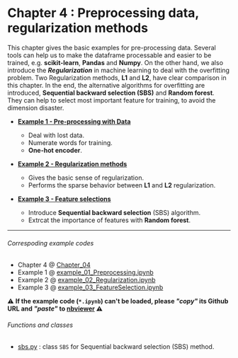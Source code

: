# Chapter 4 : Preprocessing data, regularization methods
This chapter gives the basic examples for pre-processing data. Several tools can help us to make the dataframe processable and easier to be trained, e.g. **scikit-learn**, **Pandas** and **Numpy**. On the other hand, we also introduce the ***Regularization*** in machine learning to deal with the overfitting problem. Two Regularization methods, **L1** and **L2**, have clear comparison in this chapter. In the end, the alternative algorithms for overfitting are introduced, **Sequential backward selection (SBS)** and **Random forest**. They can help to select most important feature for training, to avoid the dimension disaster.

- [**Example 1 - Pre-processing with Data**](https://nbviewer.jupyter.org/github/juifa-tsai/workbook_MachineLearning/blob/master/Python_Machine_Learning_RS/Chapter_04/example_01_Preprocessing.ipynb?flush_cache=true)
   - Deal with lost data.
   - Numerate words for training.
   - **One-hot encoder**.
- [**Example 2 - Regularization methods**](https://nbviewer.jupyter.org/github/juifa-tsai/workbook_MachineLearning/blob/master/Python_Machine_Learning_RS/Chapter_04/example_02_Regularization.ipynb?flush_cache=true)
   - Gives the basic sense of regularization.
   - Performs the sparse behavior between **L1** and **L2** regularization.

- [**Example 3 - Feature selections**](https://nbviewer.jupyter.org/github/juifa-tsai/workbook_MachineLearning/blob/master/Python_Machine_Learning_RS/Chapter_04/example_03_FeatureSelection.ipynb?flush_cache=true)
   - Introduce **Sequential backward selection** (SBS) algorithm.
   - Extrcat the importance of features with **Random forest**.

---
###### Correspoding example codes
* Chapter 4 @ [Chapter_04](.)
* Example 1 @ [example_01_Preprocessing.ipynb](example_01_Preprocessing.ipynb)
* Example 2 @ [example_02_Regularization.ipynb](example_02_Regularization.ipynb)
* Example 3 @ [example_03_FeatureSelection.ipynb](example_03_FeatureSelection.ipynb)

:warning: **If the example code (`*.ipynb`) can't be loaded, please *"copy"* its Github URL and *"paste"* to [nbviewer](https://nbviewer.jupyter.org) :warning:**

###### Functions and classes
* [sbs.py](sbs.py) : class `SBS` for Sequential backward selection (SBS) method.

